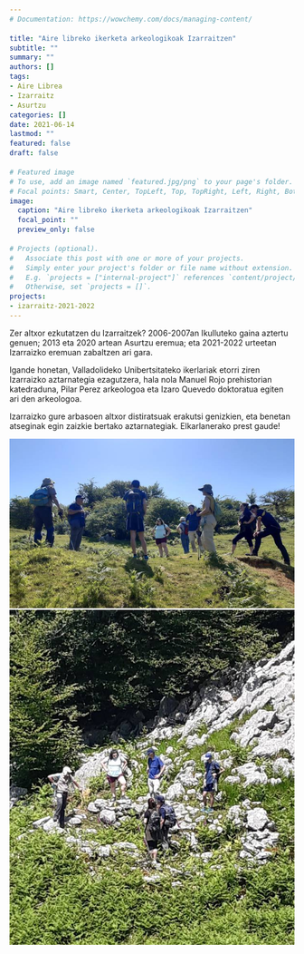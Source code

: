 ```yaml
---
# Documentation: https://wowchemy.com/docs/managing-content/

title: "Aire libreko ikerketa arkeologikoak Izarraitzen"
subtitle: ""
summary: ""
authors: []
tags: 
- Aire Librea
- Izarraitz
- Asurtzu
categories: []
date: 2021-06-14
lastmod: ""
featured: false
draft: false

# Featured image
# To use, add an image named `featured.jpg/png` to your page's folder.
# Focal points: Smart, Center, TopLeft, Top, TopRight, Left, Right, BottomLeft, Bottom, BottomRight.
image:
  caption: "Aire libreko ikerketa arkeologikoak Izarraitzen"
  focal_point: ""
  preview_only: false

# Projects (optional).
#   Associate this post with one or more of your projects.
#   Simply enter your project's folder or file name without extension.
#   E.g. `projects = ["internal-project"]` references `content/project/deep-learning/index.md`.
#   Otherwise, set `projects = []`.
projects: 
- izarraitz-2021-2022
---
```


Zer altxor ezkutatzen du Izarraitzek? 2006-2007an Ikulluteko gaina aztertu genuen; 2013 eta 2020 artean Asurtzu eremua; eta 2021-2022 urteetan Izarraizko eremuan zabaltzen ari gara.

Igande honetan, Valladolideko Unibertsitateko ikerlariak etorri ziren Izarraizko aztarnategia ezagutzera, hala nola Manuel Rojo prehistorian katedraduna, Pilar Perez arkeologoa eta Izaro Quevedo doktoratua egiten ari den arkeologoa.

Izarraizko gure arbasoen altxor distiratsuak erakutsi genizkien, eta benetan atseginak egin zaizkie bertako aztarnategiak. Elkarlanerako prest gaude!

![Izarraitz](media/1.jpg)
![Izarraitz](media/2.jpg)
